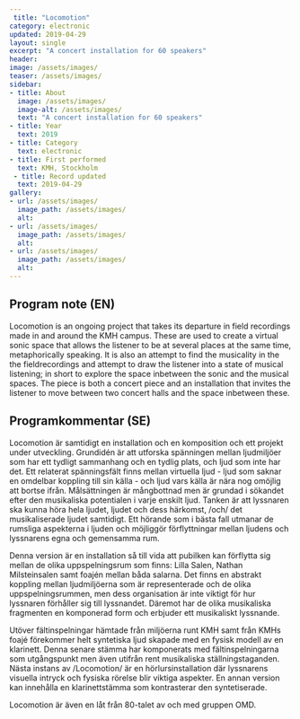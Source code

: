 ```yaml
---
 title: "Locomotion"
category: electronic
updated: 2019-04-29
layout: single
excerpt: "A concert installation for 60 speakers"
header: 
image: /assets/images/
teaser: /assets/images/
sidebar:
- title: About
  image: /assets/images/
  image-alt: /assets/images/
  text: "A concert installation for 60 speakers"
- title: Year
  text: 2019
- title: Category
  text: electronic
- title: First performed
  text: KMH, Stockholm
 - title: Record updated
  text: 2019-04-29
gallery:
- url: /assets/images/
  image_path: /assets/images/
  alt: 
- url: /assets/images/
  image_path: /assets/images/
  alt: 
- url: /assets/images/
  image_path: /assets/images/
  alt: 
---
```

<h2>Program note (EN)</h2>
Locomotion is an ongoing project that takes its departure in field recordings made in and around the KMH campus. These are used to create a virtual sonic space that allows the listener to be at several places at the same time, metaphorically speaking. It is also an attempt to find the musicality in the the fieldrecordings and attempt to draw the listener into a state of musical listening; in short to explore the space inbetween the sonic and the musical spaces. The piece is both a concert piece and an installation that invites the listener to move between two concert halls and the space inbetween these.
<h2>Programkommentar (SE)</h2>
Locomotion är samtidigt en installation och en komposition och ett projekt under utveckling. Grundidén är att utforska spänningen mellan ljudmiljöer som har ett tydligt sammanhang och en tydlig plats, och ljud som inte har det. Ett relaterat spänningsfält finns mellan virtuella ljud - ljud som saknar en omdelbar koppling till sin källa - och ljud vars källa är nära nog omöjlig att bortse ifrån. Målsättningen är mångbottnad men är grundad i sökandet efter den musikaliska potentialen i varje enskilt ljud. Tanken är att lyssnaren ska kunna höra hela ljudet, ljudet och dess härkomst, /och/ det musikaliserade ljudet samtidigt. Ett hörande som i bästa fall utmanar de rumsliga aspekterna i ljuden och möjliggör förflyttningar mellan ljudens och lyssnarens egna och gemensamma rum.
</p><p>
Denna version är en installation så till vida att pubilken kan förflytta sig mellan de olika uppspelningsrum som finns: Lilla Salen, Nathan Milsteinsalen samt foajén mellan båda salarna. Det finns en abstrakt koppling mellan ljudmiljöerna som är representerade och de olika uppspelningsrummen, men dess organisation är inte viktigt för hur lyssnaren förhåller sig till lyssnandet. Däremot har de olika musikaliska fragmenten en komponerad form och erbjuder ett musikaliskt lyssnande.
</p><p>
Utöver fältinspelningar hämtade från miljöerna runt KMH samt från KMHs foajé förekommer helt syntetiska ljud skapade med en fysisk modell av en klarinett. Denna senare stämma har komponerats med fältinspelningarna som utgångspunkt men även utifrån rent musikaliska ställningstaganden. Nästa instans av /Locomotion/ är en hörlursinstallation där lyssnarens visuella intryck och fysiska rörelse blir viktiga aspekter. En annan version kan innehålla en klarinettstämma som kontrasterar den syntetiserade.
</p><p>
Locomotion är även en låt från 80-talet av och med gruppen OMD. 



